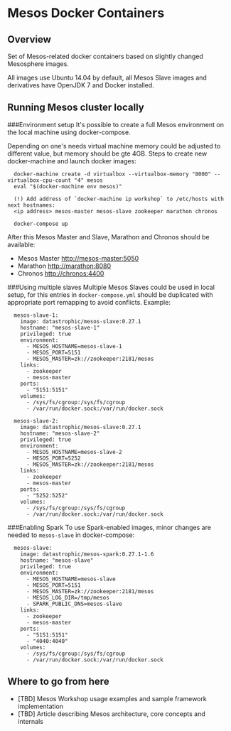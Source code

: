 # Mesos Docker Containers

## Overview
Set of Mesos-related docker containers based on slightly changed Mesosphere images. 

All images use Ubuntu 14.04 by default, all Mesos Slave images and derivatives have OpenJDK 7 and Docker installed.
 
## Running Mesos cluster locally

###Environment setup
It's possible to create a full Mesos environment on the local machine using docker-compose. 

Depending on one's needs virtual machine memory could be adjusted to different value, but memory should be gte 4GB. Steps to create new 
docker-machine and launch docker images:  

      docker-machine create -d virtualbox --virtualbox-memory "8000" --virtualbox-cpu-count "4" mesos
      eval "$(docker-machine env mesos)"
      
      (!) Add address of `docker-machine ip workshop` to /etc/hosts with next hostnames: 
      <ip address> mesos-master mesos-slave zookeeper marathon chronos  

      docker-compose up
      
After this Mesos Master and Slave, Marathon and Chronos should be available:

* Mesos Master [http://mesos-master:5050](http://mesos-master:5050)
* Marathon [http://marathon:8080](http://marathon:8080)
* Chronos [http://chronos:4400](http://chronos:4400)
      
###Using multiple slaves
Multiple Mesos Slaves could be used in local setup, for this entries in `docker-compose.yml` should be duplicated with 
appropriate port remapping to avoid conflicts. Example:

      mesos-slave-1:
        image: datastrophic/mesos-slave:0.27.1
        hostname: "mesos-slave-1"
        privileged: true
        environment:
          - MESOS_HOSTNAME=mesos-slave-1
          - MESOS_PORT=5151
          - MESOS_MASTER=zk://zookeeper:2181/mesos
        links:
          - zookeeper
          - mesos-master
        ports:
          - "5151:5151"
        volumes:
          - /sys/fs/cgroup:/sys/fs/cgroup
          - /var/run/docker.sock:/var/run/docker.sock
          
      mesos-slave-2:
        image: datastrophic/mesos-slave:0.27.1
        hostname: "mesos-slave-2"
        privileged: true
        environment:
          - MESOS_HOSTNAME=mesos-slave-2
          - MESOS_PORT=5252
          - MESOS_MASTER=zk://zookeeper:2181/mesos
        links:
          - zookeeper
          - mesos-master
        ports:
          - "5252:5252"
        volumes:
          - /sys/fs/cgroup:/sys/fs/cgroup
          - /var/run/docker.sock:/var/run/docker.sock      
      
###Enabling Spark
To use Spark-enabled images, minor changes are needed to `mesos-slave` in docker-compose:

      mesos-slave:
        image: datastrophic/mesos-spark:0.27.1-1.6
        hostname: "mesos-slave"
        privileged: true
        environment:
          - MESOS_HOSTNAME=mesos-slave
          - MESOS_PORT=5151
          - MESOS_MASTER=zk://zookeeper:2181/mesos
          - MESOS_LOG_DIR=/tmp/mesos
          - SPARK_PUBLIC_DNS=mesos-slave
        links:
          - zookeeper
          - mesos-master
        ports:
          - "5151:5151"
          - "4040:4040"
        volumes:
          - /sys/fs/cgroup:/sys/fs/cgroup
          - /var/run/docker.sock:/var/run/docker.sock
          
## Where to go from here

* [TBD] Mesos Workshop usage examples and sample framework implementation
* [TBD] Article describing Mesos architecture, core concepts and internals